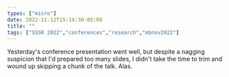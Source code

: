 ```yaml
---
types: ["micro"]
date: 2022-11-12T15:14:30-05:00
title: ""
tags: ["SSSR 2022","conferences","research","mbnov2022"]
---
```

Yesterday's conference presentation went well, but despite a nagging suspicion that I'd prepared too many slides, I didn't take the time to trim and wound up skipping a chunk of the talk. Alas.
